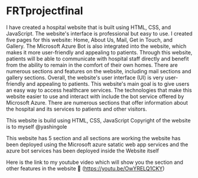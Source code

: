 # FRTprojectfinal

I have created a hospital website that is built using HTML, CSS, and JavaScript. The website's interface is professional but easy to use. I created five pages for this website: Home, About Us, Mail, Get in Touch, and Gallery. The Microsoft Azure Bot is also integrated into the website, which makes it more user-friendly and appealing to patients. Through this website, patients will be able to communicate with hospital staff directly and benefit from the ability to remain in the comfort of their own homes. There are numerous sections and features on the website, including mail sections and gallery sections. Overall, the website's user interface (UI) is very user-friendly and appealing to patients. This website's main goal is to give users an easy way to access healthcare services. The technologies that make this website easier to use and interact with include the bot service offered by Microsoft Azure. There are numerous sections that offer information about the hospital and its services to patients and other visitors.

This website is build using HTML, CSS, JavaScript
Copyright of the website is to myself @yashingole

This website has 5 section and all sections are working
the website has been deployed using the Microsoft azure satatic web app services 
and the azure bot services has been deployed inside the Website itself

Here is the link to my youtube video which will show you the section and other features in the website 🔗 (https://youtu.be/OwYRELQ1CKY)

